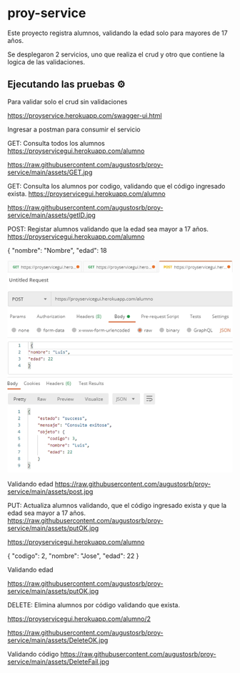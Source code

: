 # proy-service

Este proyecto registra alumnos, validando la edad solo para mayores de 17 años.

Se desplegaron 2 servicios, uno que realiza el crud y otro que contiene la logica de las validaciones.

## Ejecutando las pruebas ⚙️

Para validar solo el crud sin validaciones

https://proyservice.herokuapp.com/swagger-ui.html

Ingresar a postman para consumir el servicio

GET: Consulta todos los alumnos
https://proyservicegui.herokuapp.com/alumno

https://raw.githubusercontent.com/augustosrb/proy-service/main/assets/GET.jpg

GET: Consulta los alumnos por codigo, validando que el código ingresado exista.
https://proyservicegui.herokuapp.com/alumno

https://raw.githubusercontent.com/augustosrb/proy-service/main/assets/getID.jpg

POST: Registar alumnos validando que la edad sea mayor a 17 años.
https://proyservicegui.herokuapp.com/alumno

{
"nombre": "Nombre",
"edad": 18

![Alt text](https://raw.githubusercontent.com/augustosrb/proy-service/main/assets/post-OK.jpg "Registro")


Validando edad
https://raw.githubusercontent.com/augustosrb/proy-service/main/assets/post.jpg


PUT: Actualiza alumnos validando, que el código ingresado exista y  que la edad sea mayor a 17 años.
https://raw.githubusercontent.com/augustosrb/proy-service/main/assets/putOK.jpg

https://proyservicegui.herokuapp.com/alumno

{
"codigo": 2,
"nombre": "Jose",
"edad": 22
}

Validando edad

https://raw.githubusercontent.com/augustosrb/proy-service/main/assets/putOK.jpg

DELETE: Elimina alumnos por código validando que exista.

https://proyservicegui.herokuapp.com/alumno/2

https://raw.githubusercontent.com/augustosrb/proy-service/main/assets/DeleteOK.jpg

Validando código
https://raw.githubusercontent.com/augustosrb/proy-service/main/assets/DeleteFail.jpg


